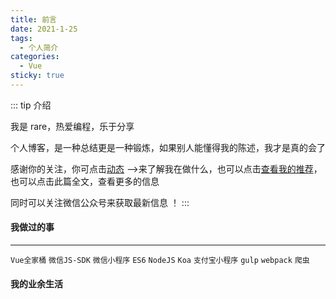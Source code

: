 ```yaml
---
title: 前言
date: 2021-1-25
tags:
  - 个人简介
categories:
  - Vue
sticky: true
---
```


::: tip
介绍

我是 rare，热爱编程，乐于分享

个人博客，是一种总结更是一种锻炼，如果别人能懂得我的陈述，我才是真的会了

感谢你的关注，你可点击[动态]() -->来了解我在做什么，也可以点击[查看我的推荐]()，也可以点击此篇全文，查看更多的信息

同时可以关注微信公众号来获取最新信息 ！
:::

<!-- more -->

#### 我做过的事

---

`Vue全家桶` `微信JS-SDK` `微信小程序` `ES6` `NodeJS` `Koa` `支付宝小程序` `gulp` `webpack` `爬虫`

#### 我的业余生活

